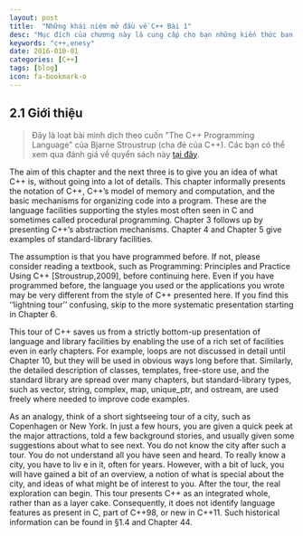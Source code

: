 ```yaml
---
layout: post
title:  "Những khái niệm mở đầu về C++ Bài 1"
desc: "Mục đích của chương này là cung cấp cho bạn những kiến thức ban đầu về C++."
keywords: "c++,enesy"
date: 2016-010-01
categories: [C++]
tags: [blog]
icon: fa-bookmark-o
---
```


## 2.1 Giới thiệu

> Đây là loạt bài mình dịch theo cuốn "The C++ Programming Language" của Bjarne Stroustrup (cha đẻ của C++). Các bạn có thể xem qua đánh giá về quyển sách này [tại đây](http://dangkhoasdc.github.io/review-the-C++-programming-language/).

The aim of this chapter and the next three is to give you an idea of what C++ is, without going into
a lot of details. This chapter informally presents the notation of C++, C++’s model of memory and
computation, and the basic mechanisms for organizing code into a program. These are the language facilities supporting the styles most often seen in C and sometimes called procedural programming. Chapter 3 follows up by presenting C++’s abstraction mechanisms. Chapter 4 and
Chapter 5 give examples of standard-library facilities.

The assumption is that you have programmed before. If not, please consider reading a textbook, such as Programming: Principles and Practice Using C++ [Stroustrup,2009], before continuing here. Even if you have programmed before, the language you used or the applications you
wrote may be very different from the style of C++ presented here. If you find this ‘‘lightning tour’’
confusing, skip to the more systematic presentation starting in Chapter 6.

This tour of C++ saves us from a strictly bottom-up presentation of language and library facilities by enabling the use of a rich set of facilities even in early chapters. For example, loops are not
discussed in detail until Chapter 10, but they will be used in obvious ways long before that. Similarly, the detailed description of classes, templates, free-store use, and the standard library are
spread over many chapters, but standard-library types, such as vector, string, complex, map,
unique_ptr, and ostream, are used freely where needed to improve code examples.

As an analogy, think of a short sightseeing tour of a city, such as Copenhagen or New York. In
just a few hours, you are given a quick peek at the major attractions, told a few background stories,
and usually given some suggestions about what to see next. You do not know the city after such a
tour. You do not understand all you have seen and heard. To really know a city, you have to liv e in
it, often for years. However, with a bit of luck, you will have gained a bit of an overview, a notion
of what is special about the city, and ideas of what might be of interest to you. After the tour, the
real exploration can begin.
This tour presents C++ as an integrated whole, rather than as a layer cake. Consequently, it
does not identify language features as present in C, part of C++98, or new in C++11. Such historical information can be found in §1.4 and Chapter 44.